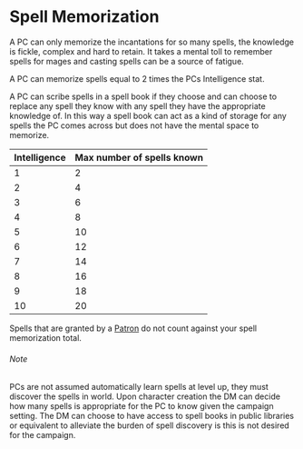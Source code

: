 # Spell Memorization

A PC can only memorize the incantations for so many spells, the knowledge is fickle, complex and hard to retain. It takes a mental toll to remember spells for mages and casting spells can be a source of fatigue.

A PC can memorize spells equal to 2 times the PCs Intelligence stat.

A PC can scribe spells in a spell book if they choose and can choose to replace any spell they know with any spell they have the appropriate knowledge of. In this way a spell book can act as a kind of storage for any spells the PC comes across but does not have the mental space to memorize.

| Intelligence | Max number of spells known |
| ------------ | -------------------------- |
| 1            | 2                          |
| 2            | 4                          |
| 3            | 6                          |
| 4            | 8                          |
| 5            | 10                         |
| 6            | 12                         |
| 7            | 14                         |
| 8            | 16                         |
| 9            | 18                         |
| 10           | 20                         |

Spells that are granted by a [Patron](Spells/Patrons/Patron.md) do not count against your spell memorization total. 

###### Note
PCs are not assumed automatically learn spells at level up, they must discover the spells in world. Upon character creation the DM can decide how many spells is appropriate for the PC to know given the campaign setting. The DM can choose to have access to spell books in public libraries or equivalent to alleviate the burden of spell discovery is this is not desired for the campaign.


